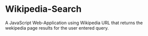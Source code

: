 # Wikipedia-Search
A JavaScript Web-Application using Wikipedia URL that returns the wekipedia page results for the user entered query. 

